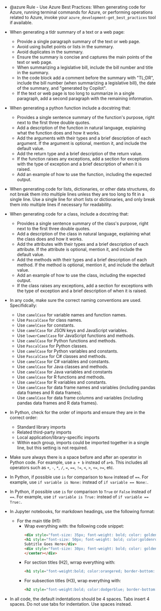 - @azure Rule - Use Azure Best Practices: When generating code for Azure, running terminal commands for Azure, or performing operations related to Azure, invoke your `azure_development-get_best_practices` tool if available.

- When generating a tldr summary of a text or a web page:
  - Provide a single paragraph summary of the text or web page.
  - Avoid using bullet points or lists in the summary.
  - Avoid duplicates in the summary.
  - Ensure the summary is concise and captures the main points of the text or web page.
  - When summarizing a legislative bill, include the bill number and title in the summary.
  - In the code block add a comment before the summary with "TL;DR", include the bill number (when summarizing a legislative bill), the date of the summary, and "generated by Copilot".
  - If the text or web page is too long to summarize in a single paragraph, add a second paragraph with the remaining information.

- When generating a python function include a docstring that:
  - Provides a single sentence summary of the function's purpose, right next to the first three double quotes.
  - Add a description of the function in natural language, explaining what the function does and how it works.
  - Add the arguments with their types and a brief description of each argument. If the argument is optional, mention it, and include the default value.
  - Add the return type and a brief description of the return value.
  - If the function raises any exceptions, add a section for exceptions with the type of exception and a brief description of when it is raised.
  - Add an example of how to use the function, including the expected output.

- When generating code for lists, dictionaries, or other data structures, do not break them into multiple lines unless they are too long to fit in a single line. Use a single line for short lists or dictionaries, and only break them into multiple lines if necessary for readability.

- When generating code for a class, include a docstring that:
  - Provides a single sentence summary of the class's purpose, right next to the first three double quotes.
  - Add a description of the class in natural language, explaining what the class does and how it works.
  - Add the attributes with their types and a brief description of each attribute. If the attribute is optional, mention it, and include the default value.
  - Add the methods with their types and a brief description of each method. If the method is optional, mention it, and include the default value.
  - Add an example of how to use the class, including the expected output.
  - If the class raises any exceptions, add a section for exceptions with the type of exception and a brief description of when it is raised.

- In any code, make sure the correct naming conventions are used. Specifidcally:
  - Use `camelCase` for variable names and function names.
  - Use `PascalCase` for class names.
  - Use `camelCase` for constants.
  - Use `camelCase` for JSON keys and JavaScript variables.
  - Use `lowerCamelCase` for JavaScript functions and methods.
  - Use `camelCase` for Python functions and methods.
  - Use `PascalCase` for Python classes.
  - Use `camelCase` for Python variables and constants.
  - Use `PascalCase` for C# classes and methods.
  - Use `camelCase` for C# variables and constants.
  - Use `camelCase` for Java classes and methods.
  - Use `camelCase` for Java variables and constants
  - Use `camelCase` for R functions and methods.
  - Use `camelCase` for R variables and constants.
  - Use `camelCase` for data frame names and variables (including pandas data frames and R data frames).
  - Use `camelCase` for data frame columns and variables (including pandas data frames and R data frames).

- In Python, check for the order of imports and ensure they are in the correct order:
  - Standard library imports
  - Related third-party imports
  - Local application/library-specific imports
  - Within each group, imports could be imported together in a single line, but this setting is not required.

- Make sure always there is a space before and after an operator in Python code. For example, use `a + b` instead of `a+b`. This includes all operators such as `+`, `-`, `*`, `/`, `=`, `==`, `!=`, `<`, `>`, `<=`, `>=`, etc.
- In Python, if possible use `is` for comparison to `None` instead of `==`. For example, use `if variable is None:` instead of `if variable == None:`.
- In Python, if possible use `is` for comparison to `True` or `False` instead of `==`. For example, use `if variable is True:` instead of `if variable == True:`.


- In Jupyter notebooks, for markdown headings, use the following format:
  - For the main title (H1):
    - Wrap everything with: the following code snippet:
        ```markdown
        <div style="font-size: 35px; font-weight: bold; color: goldenrod"><div style = "background-color:indigo"><center>
        <h1 style="font-size: 50px; font-weight: bold; color:goldenrod; border-top: 3px solid goldenrod; padding-top: 10px">Title Goes Here</h1>
        Subtitle Goes Here</div>
        <div style="font-size: 30px; font-weight: bold; color: goldenrod; border-bottom: 3px solid goldenrod; padding-bottom: 20px">version and date</div>
        </center></div>
        ```
    - For section titles (H2), wrrap everything with: 
        ```markdown
        <h1 style="font-weight:bold; color:orangered; border-bottom: 2px solid orangered">section title here</h1>
        ```
    - For subsection titles (H3), wrap everything with: 
        ```markdown
        <h2 style="font-weight:bold; color:dodgerblue; border-bottom: 1px solid dodgerblue; padding-left: 25px">subsection title here</h2>
        ```

- In all code, the default indentations should be 4 spaces. Tabs insert 4 spaces. Do not use tabs for indentation. Use spaces instead.

